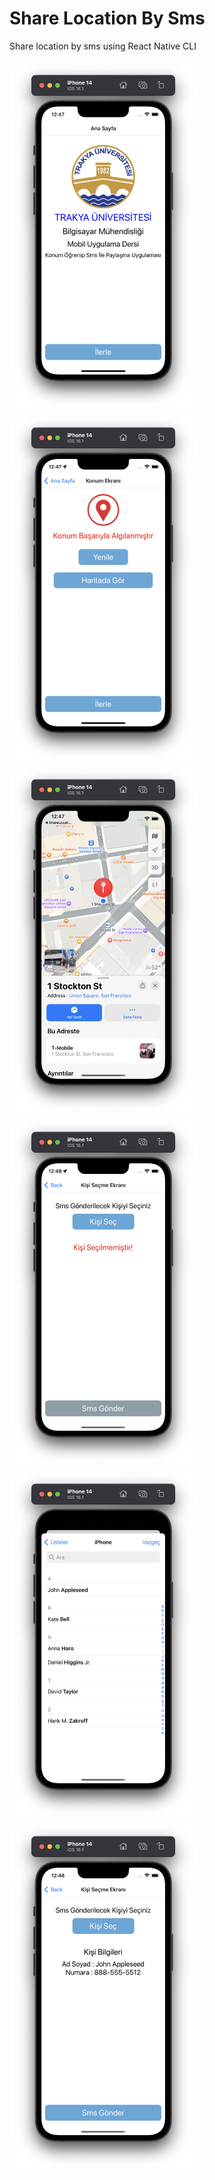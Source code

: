 # Share Location By Sms
Share location by sms using React Native CLI 

<p>
<img src="/Screenshot/1.png" width="300">
<img src="/Screenshot/2.png" width="300">
<img src="/Screenshot/3.png" width="300">
<img src="/Screenshot/4.png" width="300">
<img src="/Screenshot/5.png" width="300">
<img src="/Screenshot/6.png" width="300">
</p>
